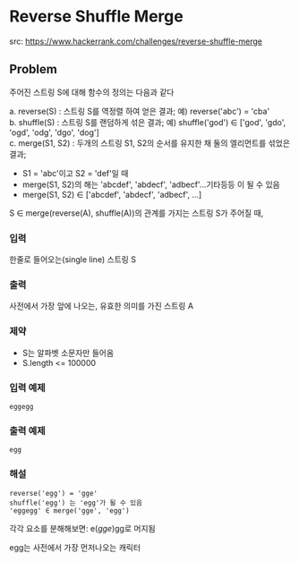 # Reverse Shuffle Merge 

src: https://www.hackerrank.com/challenges/reverse-shuffle-merge


## Problem

주어진 스트링 S에 대해 함수의 정의는 다음과 같다

a. reverse(S) : 스트링 S를 역정렬 하여 얻은 결과; 예) reverse('abc') = 'cba'  
b. shuffle(S) : 스트링 S를 랜덤하게 섞은 결과; 예) shuffle('god') ∈ ['god', 'gdo', 'ogd', 'odg', 'dgo', 'dog']  
c. merge(S1, S2) : 두개의 스트링 S1, S2의 순서를 유지한 채 둘의 엘리먼트를 섞었은 결과;  
  - S1 = 'abc'이고 S2 = 'def'일 때  
  - merge(S1, S2)의 해는 'abcdef', 'abdecf', 'adbecf'...기타등등 이 될 수 있음  
  - merge(S1, S2) ∈ ['abcdef', 'abdecf', 'adbecf', ...]  
  

S ∈ merge(reverse(A), shuffle(A))의 관계를 가지는 스트링 S가 주어질 때, 


### 입력
한줄로 들어오는(single line) 스트링 S
 
### 출력
사전에서 가장 앞에 나오는, 유효한 의미를 가진 스트링 A

### 제약
- S는 알파벳 소문자만 들어옴
- S.length <= 100000

### 입력 예제
```
eggegg
```

### 출력 예제
```
egg
```

### 해설
```
reverse('egg') = 'gge'
shuffle('egg') 는 'egg'가 될 수 있음
'eggegg' ∈ merge('gge', 'egg')
```
각각 요소를 분해해보면: e(*gge*)gg로 머지됨

egg는 사전에서 가장 먼저나오는 캐릭터
